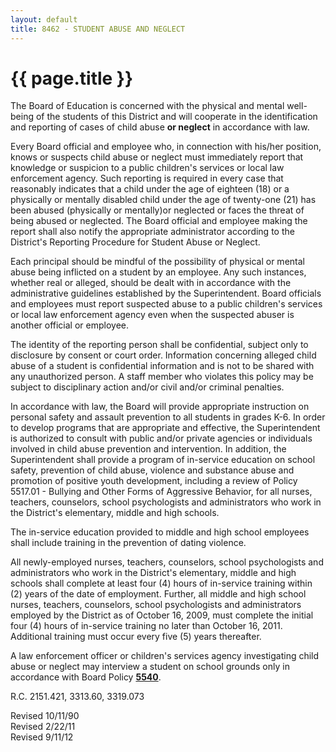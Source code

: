 ```yaml
---
layout: default
title: 8462 - STUDENT ABUSE AND NEGLECT
---
```


{{ page.title }}
================

The Board of Education is concerned with the physical and mental
well-being of the students of this District and will cooperate in the
identification and reporting of cases of child abuse **or neglect** in
accordance with law.

Every Board official and employee who, in connection with his/her
position, knows or suspects child abuse or neglect must immediately
report that knowledge or suspicion to a public children's services or
local law enforcement agency. Such reporting is required in every case
that reasonably indicates that a child under the age of eighteen (18) or
a physically or mentally disabled child under the age of twenty-one (21)
has been abused (physically or mentally)or neglected or faces the threat
of being abused or neglected. The Board official and employee making the
report shall also notify the appropriate administrator according to the
District's Reporting Procedure for Student Abuse or Neglect.

Each principal should be mindful of the possibility of physical or
mental abuse being inflicted on a student by an employee. Any such
instances, whether real or alleged, should be dealt with in accordance
with the administrative guidelines established by the Superintendent.
Board officials and employees must report suspected abuse to a public
children's services or local law enforcement agency even when the
suspected abuser is another official or employee.

The identity of the reporting person shall be confidential, subject only
to disclosure by consent or court order. Information concerning alleged
child abuse of a student is confidential information and is not to be
shared with any unauthorized person. A staff member who violates this
policy may be subject to disciplinary action and/or civil and/or
criminal penalties.

In accordance with law, the Board will provide appropriate instruction
on personal safety and assault prevention to all students in grades K-6.
In order to develop programs that are appropriate and effective, the
Superintendent is authorized to consult with public and/or private
agencies or individuals involved in child abuse prevention and
intervention. In addition, the Superintendent shall provide a program of
in-service education on school safety, prevention of child abuse,
violence and substance abuse and promotion of positive youth
development, including a review of Policy 5517.01 - Bullying and Other
Forms of Aggressive Behavior, for all nurses, teachers, counselors,
school psychologists and administrators who work in the District's
elementary, middle and high schools.

The in-service education provided to middle and high school employees
shall include training in the prevention of dating violence.

All newly-employed nurses, teachers, counselors, school psychologists
and administrators who work in the District's elementary, middle and
high schools shall complete at least four (4) hours of in-service
training within (2) years of the date of employment. Further, all middle
and high school nurses, teachers, counselors, school psychologists and
administrators employed by the District as of October 16, 2009, must
complete the initial four (4) hours of in-service training no later than
October 16, 2011. Additional training must occur every five (5) years
thereafter.

A law enforcement officer or children's services agency investigating
child abuse or neglect may interview a student on school grounds only in
accordance with Board Policy [**5540**](po5540.md).

R.C. 2151.421, 3313.60, 3319.073

Revised 10/11/90\
 Revised 2/22/11\
 Revised 9/11/12
